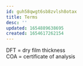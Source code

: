 ```yaml
---
id: guh58qwgt6sb8zvlsh8otax
title: Terms
desc: ''
updated: 1654889638695
created: 1654617262154
---
```


DFT = dry film thickness  
COA = certificate of analysis
